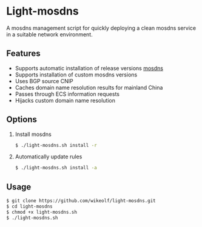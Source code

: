 # Light-mosdns
A mosdns management script for quickly deploying a clean mosdns service in a suitable network environment.

## Features
- Supports automatic installation of release versions [mosdns](https://github.com/IrineSistiana/mosdns/releases)
- Supports installation of custom mosdns versions
- Uses BGP source CNIP
- Caches domain name resolution results for mainland China
- Passes through ECS information requests
- Hijacks custom domain name resolution

## Options
1. Install mosdns
    ```bash
    $ ./light-mosdns.sh install -r
    ```
2. Automatically update rules
    ```bash
    $ ./light-mosdns.sh install -a
    ```

## Usage
```bash
$ git clone https://github.com/wikeolf/light-mosdns.git
$ cd light-mosdns
$ chmod +x light-mosdns.sh
$ ./light-mosdns.sh
```
